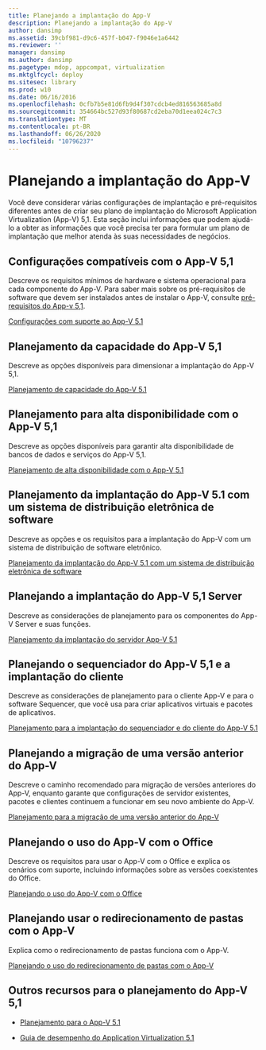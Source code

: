 ```yaml
---
title: Planejando a implantação do App-V
description: Planejando a implantação do App-V
author: dansimp
ms.assetid: 39cbf981-d9c6-457f-b047-f9046e1a6442
ms.reviewer: ''
manager: dansimp
ms.author: dansimp
ms.pagetype: mdop, appcompat, virtualization
ms.mktglfcycl: deploy
ms.sitesec: library
ms.prod: w10
ms.date: 06/16/2016
ms.openlocfilehash: 0cfb7b5e81d6fb9d4f307cdcb4ed816563685a8d
ms.sourcegitcommit: 354664bc527d93f80687cd2eba70d1eea024c7c3
ms.translationtype: MT
ms.contentlocale: pt-BR
ms.lasthandoff: 06/26/2020
ms.locfileid: "10796237"
---
```

# Planejando a implantação do App-V


Você deve considerar várias configurações de implantação e pré-requisitos diferentes antes de criar seu plano de implantação do Microsoft Application Virtualization (App-V) 5,1. Esta seção inclui informações que podem ajudá-lo a obter as informações que você precisa ter para formular um plano de implantação que melhor atenda às suas necessidades de negócios.

## <a href="" id="---------app-v-5-1-supported-configurations"></a> Configurações compatíveis com o App-V 5,1


Descreve os requisitos mínimos de hardware e sistema operacional para cada componente do App-V. Para saber mais sobre os pré-requisitos de software que devem ser instalados antes de instalar o App-V, consulte [pré-requisitos do App-v 5,1](app-v-51-prerequisites.md).

[Configurações com suporte ao App-V 5.1](app-v-51-supported-configurations.md)

## Planejamento da capacidade do App-V 5,1


Descreve as opções disponíveis para dimensionar a implantação do App-V 5,1.

[Planejamento de capacidade do App-V 5.1](app-v-51-capacity-planning.md)

## Planejamento para alta disponibilidade com o App-V 5,1


Descreve as opções disponíveis para garantir alta disponibilidade de bancos de dados e serviços do App-V 5,1.

[Planejamento de alta disponibilidade com o App-V 5.1](planning-for-high-availability-with-app-v-51.md)

## Planejamento da implantação do App-V 5.1 com um sistema de distribuição eletrônica de software


Descreve as opções e os requisitos para a implantação do App-V com um sistema de distribuição de software eletrônico.

[Planejamento da implantação do App-V 5.1 com um sistema de distribuição eletrônica de software](planning-to-deploy-app-v-51-with-an-electronic-software-distribution-system.md)

## Planejando a implantação do App-V 5,1 Server


Descreve as considerações de planejamento para os componentes do App-V Server e suas funções.

[Planejamento da implantação do servidor App-V 5.1](planning-for-the-app-v-51-server-deployment.md)

## Planejando o sequenciador do App-V 5,1 e a implantação do cliente


Descreve as considerações de planejamento para o cliente App-V e para o software Sequencer, que você usa para criar aplicativos virtuais e pacotes de aplicativos.

[Planejamento para a implantação do sequenciador e do cliente do App-V 5.1](planning-for-the-app-v-51-sequencer-and-client-deployment.md)

## Planejando a migração de uma versão anterior do App-V


Descreve o caminho recomendado para migração de versões anteriores do App-V, enquanto garante que configurações de servidor existentes, pacotes e clientes continuem a funcionar em seu novo ambiente do App-V.

[Planejamento para a migração de uma versão anterior do App-V](planning-for-migrating-from-a-previous-version-of-app-v51.md)

## Planejando o uso do App-V com o Office


Descreve os requisitos para usar o App-V com o Office e explica os cenários com suporte, incluindo informações sobre as versões coexistentes do Office.

[Planejando o uso do App-V com o Office](planning-for-using-app-v-with-office51.md)

## Planejando usar o redirecionamento de pastas com o App-V


Explica como o redirecionamento de pastas funciona com o App-V.

[Planejando o uso do redirecionamento de pastas com o App-V](planning-to-use-folder-redirection-with-app-v51.md)

## <a href="" id="other-resources-for-app-v-5-1-planning-"></a>Outros recursos para o planejamento do App-V 5,1


-   [Planejamento para o App-V 5.1](planning-for-app-v-51.md)

-   [Guia de desempenho do Application Virtualization 5.1](performance-guidance-for-application-virtualization-51.md)

 

 





